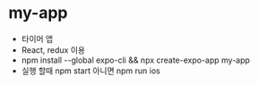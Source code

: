 # my-app

- 타이머 앱
- React, redux 이용
- npm install --global expo-cli && npx create-expo-app my-app
- 실행 할때 npm start 아니면 npm run ios


